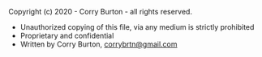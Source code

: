 Copyright (c) 2020 - Corry Burton - all rights reserved.

 * Unauthorized copying of this file, via any medium is strictly prohibited
 * Proprietary and confidential
 * Written by Corry Burton, corrybrtn@gmail.com
